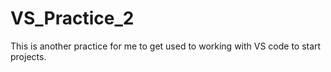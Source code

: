 # VS_Practice_2
This is another practice for me to get used to working with VS code to start projects. 
